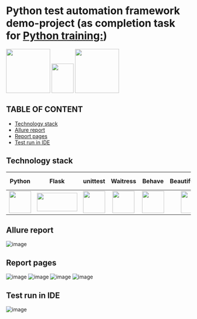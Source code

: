 # Python test automation framework demo-project (as completion task for [Python training:](https://www.udemy.com/course/automated-software-testing-with-python/))
<img src=https://github.com/user-attachments/assets/56218a6e-8689-49ab-84f3-5ce368fe03d1 width="120" height="120"> 
 <img src="https://github.com/xt4k/playwright-junit-allure-demo/assets/38681283/0143778f-137a-4311-8d9c-65786b030507" width="60" height="80">
 <img src=https://github.com/user-attachments/assets/65e4ae26-3439-402b-9b37-ba63b4fe913a width="120" height="120">

## TABLE OF CONTENT
* [Technology stack](#technology-stack)
* [Allure report](#allure-report)
* [Report pages](#report-pages)
* [Test run in IDE](#test-run-in-ide)
## Technology stack
| Python | Flask | unittest | Waitress | Behave | Beautifulsoup4 | Selenium | allure-behave |  Pycharm | 
|:------:|:-----:|:--------:|:--------:|:------:|:--------------:|:--------:|:-------------:|---------:|
|<img src=https://github.com/user-attachments/assets/56218a6e-8689-49ab-84f3-5ce368fe03d1 width="60" height="60">|<img src=https://github.com/user-attachments/assets/5ab7a048-2bb3-4407-a4b7-6282f3f46ee5 width="110" height="50">|<img src=https://github.com/user-attachments/assets/65e4ae26-3439-402b-9b37-ba63b4fe913a width="60" height="60">|<img src=https://github.com/user-attachments/assets/6f3633b3-33e2-4df7-bb80-408700c14ff3 width="60" height="60"> |<img src=https://github.com/user-attachments/assets/7257d7dc-f781-4e1f-ae87-43473cf81c53 width="60" height="60"> |<img src=https://github.com/user-attachments/assets/bc6451b4-46d6-4fa5-bcea-9abaab276e10 width="60" height="60"> |<img src=https://github.com/user-attachments/assets/59998826-e8d4-435e-979d-3a6324f14ce6 width="100" height="60">|<img src=https://github.com/user-attachments/assets/a628cb54-3bbb-433f-b5ac-f2e3426f2525 width="60" height="60">|<img src=https://github.com/user-attachments/assets/de35d05c-661b-41c2-af48-fc40f4129669 width="60" height="60">|

## Allure report
![image](https://github.com/user-attachments/assets/4c3125cf-319e-4b3a-b574-258a15b9a9ef)

## Report pages
![image](https://github.com/user-attachments/assets/3b38477c-772b-4836-adc8-23db836703d6)
![image](https://github.com/user-attachments/assets/3f5d0db3-6d63-412a-b6bd-a0cb2c8d60e8)
![image](https://github.com/user-attachments/assets/81add1d2-23d2-4ce2-8582-892fa14d8da7)
![image](https://github.com/user-attachments/assets/5b2ee58a-598c-48a5-a38e-f6edf71fe3e1)
## Test run in IDE
![image](https://github.com/user-attachments/assets/772646ca-c273-435b-9c39-8a7f375b1ac1)
